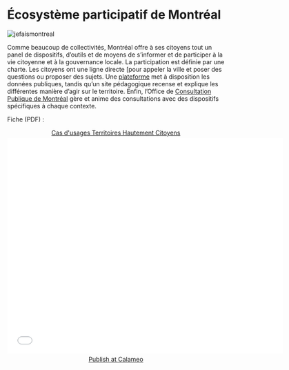 # Écosystème participatif de Montréal 

![jefaismontreal](https://framapic.org/o0UEDiFzPYBo/IxcPJAWa)

Comme beaucoup de collectivités, Montréal offre à ses citoyens tout un panel de dispositifs, d’outils et de moyens de s’informer et de participer à la vie citoyenne et à la gouvernance locale. La participation est définie par une charte. 
Les citoyens ont une ligne directe [pour appeler la ville et poser des questions ou proposer des sujets. 
Une [plateforme](http://donnees.ville.montreal.qc.ca/) met à disposition les données publiques, tandis qu’un site pédagogique recense et explique les différentes manière d’agir sur le territoire. 
Enfin, l’Office de [Consultation Publique de Montréal](http://ocpm.qc.ca/) gère et anime des consultations avec des dispositifs spécifiques à chaque contexte.

Fiche (PDF) :

<div style="text-align:center;"><div style="margin:8px 0px 4px;"><a href="http://www.calameo.com/books/0005746786d59bea5e0b6" target="_blank">Cas d'usages Territoires Hautement Citoyens</a></div><iframe src="//v.calameo.com/?bkcode=0005746786d59bea5e0b6" width="640" height="500" frameborder="0" scrolling="no" allowtransparency allowfullscreen style="margin:0 auto;"></iframe><div style="margin:4px 0px 8px;"><a href="http://www.calameo.com/">Publish at Calameo</a></div></div>

